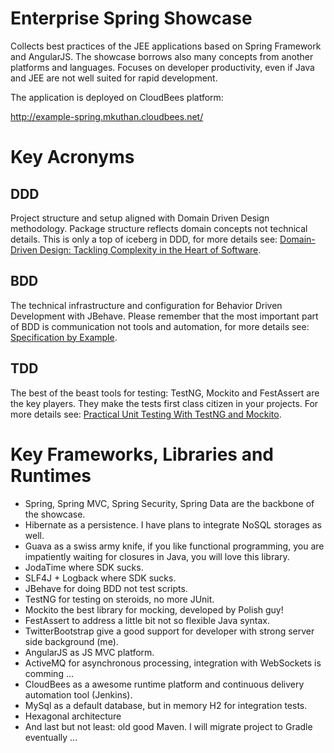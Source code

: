# Enterprise Spring Showcase

Collects best practices of the JEE applications based on Spring Framework and AngularJS. 
The showcase borrows also many concepts from another platforms and languages. 
Focuses on developer productivity, even if Java and JEE are not well suited for rapid development.

The application is deployed on CloudBees platform:

http://example-spring.mkuthan.cloudbees.net/

# Key Acronyms

## DDD

Project structure and setup aligned with Domain Driven Design methodology. Package structure reflects domain concepts not technical details. This is only a top of iceberg in DDD, for more details see: [Domain-Driven Design: Tackling Complexity in the Heart of Software](http://www.goodreads.com/book/show/179133.Domain_Driven_Design).

## BDD

The technical infrastructure and configuration for Behavior Driven Development with JBehave. Please remember that the most important part of BDD is communication not tools and automation, for more details see: [Specification by Example](http://www.goodreads.com/book/show/10288718-specification-by-example).

## TDD

The best of the beast tools for testing: TestNG, Mockito and FestAssert are the key players. They make the tests first class citizen in your projects. For more details see: [Practical Unit Testing With TestNG and Mockito](http://www.goodreads.com/book/show/15737558-practical-unit-testing-with-testng-and-mockito).

# Key Frameworks, Libraries and Runtimes

* Spring, Spring MVC, Spring Security, Spring Data are the backbone of the showcase.
* Hibernate as a persistence. I have plans to integrate NoSQL storages as well.
* Guava as a swiss army knife, if you like functional programming, you are impatiently waiting for closures in Java, you will love this library.
* JodaTime where SDK sucks.
* SLF4J + Logback where SDK sucks.
* JBehave for doing BDD not test scripts.
* TestNG for testing on steroids, no more JUnit. 
* Mockito the best library for mocking, developed by Polish guy!
* FestAssert to address a little bit not so flexible Java syntax.
* TwitterBootstrap give a good support for developer with strong server side background (me).
* AngularJS as JS MVC platform.
* ActiveMQ for asynchronous processing, integration with WebSockets is comming ...
* CloudBees as a awesome runtime platform and continuous delivery automation tool (Jenkins).
* MySql as a default database, but in memory H2 for integration tests. 
* Hexagonal architecture
* And last but not least: old good Maven. I will migrate project to Gradle eventually ...
